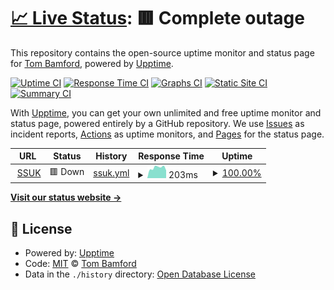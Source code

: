 # [📈 Live Status](https://waako.github.io/upptime): <!--live status--> **🟥 Complete outage**

This repository contains the open-source uptime monitor and status page for [Tom Bamford](https://waako.github.io/upptime), powered by [Upptime](https://github.com/upptime/upptime).

[![Uptime CI](https://github.com/waako/upptime/workflows/Uptime%20CI/badge.svg)](https://github.com/waako/upptime/actions?query=workflow%3A%22Uptime+CI%22)
[![Response Time CI](https://github.com/waako/upptime/workflows/Response%20Time%20CI/badge.svg)](https://github.com/waako/upptime/actions?query=workflow%3A%22Response+Time+CI%22)
[![Graphs CI](https://github.com/waako/upptime/workflows/Graphs%20CI/badge.svg)](https://github.com/waako/upptime/actions?query=workflow%3A%22Graphs+CI%22)
[![Static Site CI](https://github.com/waako/upptime/workflows/Static%20Site%20CI/badge.svg)](https://github.com/waako/upptime/actions?query=workflow%3A%22Static+Site+CI%22)
[![Summary CI](https://github.com/waako/upptime/workflows/Summary%20CI/badge.svg)](https://github.com/waako/upptime/actions?query=workflow%3A%22Summary+CI%22)

With [Upptime](https://upptime.js.org), you can get your own unlimited and free uptime monitor and status page, powered entirely by a GitHub repository. We use [Issues](https://github.com/waako/upptime/issues) as incident reports, [Actions](https://github.com/waako/upptime/actions) as uptime monitors, and [Pages](https://waako.github.io/upptime) for the status page.

<!--start: status pages-->
<!-- This summary is generated by Upptime (https://github.com/upptime/upptime) -->
<!-- Do not edit this manually, your changes will be overwritten -->
<!-- prettier-ignore -->
| URL | Status | History | Response Time | Uptime |
| --- | ------ | ------- | ------------- | ------ |
| <img alt="" src="https://icons.duckduckgo.com/ip3/www.shiatsusociety.org.ico" height="13"> [SSUK](https://www.shiatsusociety.org/) | 🟥 Down | [ssuk.yml](https://github.com/waako/upptime/commits/HEAD/history/ssuk.yml) | <details><summary><img alt="Response time graph" src="./graphs/ssuk/response-time-week.png" height="20"> 203ms</summary><br><a href="https://waako.github.io/upptime/history/ssuk"><img alt="Response time 280" src="https://img.shields.io/endpoint?url=https%3A%2F%2Fraw.githubusercontent.com%2Fwaako%2Fupptime%2FHEAD%2Fapi%2Fssuk%2Fresponse-time.json"></a><br><a href="https://waako.github.io/upptime/history/ssuk"><img alt="24-hour response time 152" src="https://img.shields.io/endpoint?url=https%3A%2F%2Fraw.githubusercontent.com%2Fwaako%2Fupptime%2FHEAD%2Fapi%2Fssuk%2Fresponse-time-day.json"></a><br><a href="https://waako.github.io/upptime/history/ssuk"><img alt="7-day response time 203" src="https://img.shields.io/endpoint?url=https%3A%2F%2Fraw.githubusercontent.com%2Fwaako%2Fupptime%2FHEAD%2Fapi%2Fssuk%2Fresponse-time-week.json"></a><br><a href="https://waako.github.io/upptime/history/ssuk"><img alt="30-day response time 202" src="https://img.shields.io/endpoint?url=https%3A%2F%2Fraw.githubusercontent.com%2Fwaako%2Fupptime%2FHEAD%2Fapi%2Fssuk%2Fresponse-time-month.json"></a><br><a href="https://waako.github.io/upptime/history/ssuk"><img alt="1-year response time 280" src="https://img.shields.io/endpoint?url=https%3A%2F%2Fraw.githubusercontent.com%2Fwaako%2Fupptime%2FHEAD%2Fapi%2Fssuk%2Fresponse-time-year.json"></a></details> | <details><summary><a href="https://waako.github.io/upptime/history/ssuk">100.00%</a></summary><a href="https://waako.github.io/upptime/history/ssuk"><img alt="All-time uptime 87.23%" src="https://img.shields.io/endpoint?url=https%3A%2F%2Fraw.githubusercontent.com%2Fwaako%2Fupptime%2FHEAD%2Fapi%2Fssuk%2Fuptime.json"></a><br><a href="https://waako.github.io/upptime/history/ssuk"><img alt="24-hour uptime 100.00%" src="https://img.shields.io/endpoint?url=https%3A%2F%2Fraw.githubusercontent.com%2Fwaako%2Fupptime%2FHEAD%2Fapi%2Fssuk%2Fuptime-day.json"></a><br><a href="https://waako.github.io/upptime/history/ssuk"><img alt="7-day uptime 100.00%" src="https://img.shields.io/endpoint?url=https%3A%2F%2Fraw.githubusercontent.com%2Fwaako%2Fupptime%2FHEAD%2Fapi%2Fssuk%2Fuptime-week.json"></a><br><a href="https://waako.github.io/upptime/history/ssuk"><img alt="30-day uptime 100.00%" src="https://img.shields.io/endpoint?url=https%3A%2F%2Fraw.githubusercontent.com%2Fwaako%2Fupptime%2FHEAD%2Fapi%2Fssuk%2Fuptime-month.json"></a><br><a href="https://waako.github.io/upptime/history/ssuk"><img alt="1-year uptime 87.23%" src="https://img.shields.io/endpoint?url=https%3A%2F%2Fraw.githubusercontent.com%2Fwaako%2Fupptime%2FHEAD%2Fapi%2Fssuk%2Fuptime-year.json"></a></details>

<!--end: status pages-->

[**Visit our status website →**](https://waako.github.io/upptime)

## 📄 License

- Powered by: [Upptime](https://github.com/upptime/upptime)
- Code: [MIT](./LICENSE) © [Tom Bamford](https://waako.github.io/upptime)
- Data in the `./history` directory: [Open Database License](https://opendatacommons.org/licenses/odbl/1-0/)
